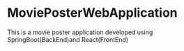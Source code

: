 # MoviePosterWebApplication
This is a movie poster application developed using SpringBoot(BackEnd)and React(FrontEnd)
